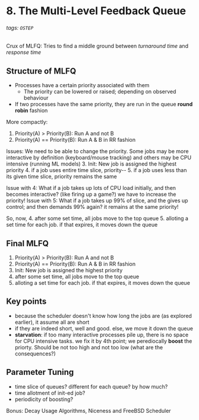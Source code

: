 # 8. The Multi-Level Feedback Queue
###### tags: `OSTEP`

Crux of MLFQ: Tries to find a middle ground between *turnaround time* and *response time*

## Structure of MLFQ
- Processes have a certain priority associated with them
    - The priority can be lowered or raised; depending on observed behaviour
- If two processes have the same priority, they are run in the queue **round robin** fashion

More compactly:
1. Priority(A) > Priority(B): Run A and not B
2. Priority(A) == Priority(B): Run A & B in RR fashion

Issues: We need to be able to change the priority. Some jobs may be more interactive by definition (keyboard/mouse tracking) and others may be CPU intensive (running ML models)
3. Init: New job is assigned the highest priority
4. if a job uses entire time slice, priority--
5. if a job uses less than its given time slice, priority remains the same


Issue with 4: What if a job takes up lots of CPU load initially, and then becomes interactive? (like firing up a game?) we have to increase the priority!
Issue with 5: What if a job takes up 99% of slice, and the gives up control; and then demands 99% again? it remains at the same priority!

So, now,
4. after some set time, all jobs move to the top queue
5. alloting a set time for each job. if that expires, it moves down the queue


## Final MLFQ
1. Priority(A) > Priority(B): Run A and not B
2. Priority(A) == Priority(B): Run A & B in RR fashion
3. Init: New job is assigned the highest priority
4. after some set time, all jobs move to the top queue
5. alloting a set time for each job. if that expires, it moves down the queue


## Key points
- because the scheduler doesn't know how long the jobs are (as explored earlier), it assume all are short
- if they are indeed short, well and good. else, we move it down the queue
- **starvation**: if too many interactive processes pile up, there is no space for CPU intensive tasks. we fix it by 4th point; we perediocally **boost** the priorty. Should be not too high and not too low (what are the consequences?)

## Parameter Tuning
- time slice of queues? different for each queue? by how much?
- time allotment of init-ed job?
- periodicity of boosting?

Bonus: Decay Usage Algorithms, Niceness and FreeBSD Scheduler
